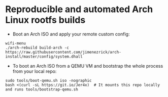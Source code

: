 # Reproducible and automated Arch Linux rootfs builds

+ Boot an Arch ISO and apply your remote custom config:

``` shell
wifi-menu
./arch-rebuild build-arch -c https://raw.githubusercontent.com/jimenezrick/arch-install/master/config/system.dhall
```

+ To boot an Arch ISO from a QEMU VM and bootstrap the whole process from your local repo:

``` shell
sudo tools/boot-qemu.sh iso -nographic
bash <(curl -sL https://git.io/Jer4x)  # It mounts this repo locally and runs tools/bootstrap-qemu.sh
```
